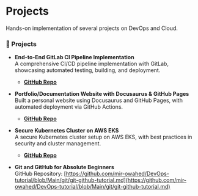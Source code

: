 # Projects
Hands-on implementation of several projects on DevOps and Cloud.

### 🚀 Projects

- **End-to-End GitLab CI Pipeline Implementation**  
  A comprehensive CI/CD pipeline implementation with GitLab, showcasing automated testing, building, and deployment.
  - **[GitHub Repo](https://github.com/mir-owahed/DevOps-tutorial/blob/Main/gitlab-cicd-learn/GitLab-CI-project.md)**

- **Portfolio/Documentation Website with Docusaurus & GitHub Pages**  
  Built a personal website using Docusaurus and GitHub Pages, with automated deployment via GitHub Actions.
  - **[GitHub Repo](https://github.com/mir-owahed/DevOps-tutorial/blob/Main/website-learn/create-deploy-static-website.md)**

- **Secure Kubernetes Cluster on AWS EKS**  
  A secure Kubernetes cluster setup on AWS EKS, with best practices in security and cluster management.
  - **[GitHub Repo](https://github.com/mir-owahed/DevOps-tutorial/blob/Main/kubernetes-learn/eks-console.md)**
 
- **Git and GitHub for Absolute Beginners**  
   GitHub Repository: [https://github.com/mir-owahed/DevOps-tutorial/blob/Main/git/git-github-tutorial.md](https://github.com/mir-owahed/DevOps-tutorial/blob/Main/git/git-github-tutorial.md)

